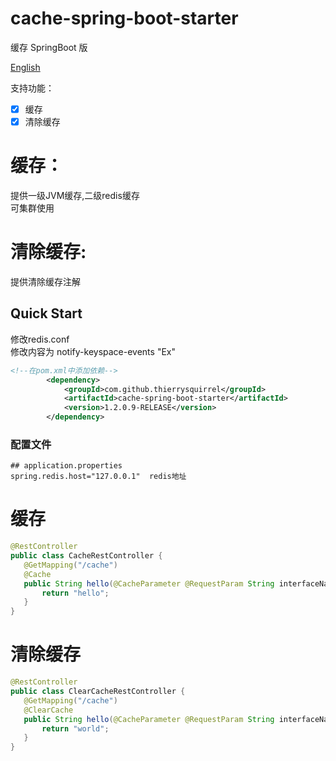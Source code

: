 # cache-spring-boot-starter

缓存 SpringBoot 版

[English](./README.md)

支持功能：
- [x] 缓存  
- [X] 清除缓存  

# 缓存： 
 提供一级JVM缓存,二级redis缓存  
 可集群使用  
 
# 清除缓存:  
 提供清除缓存注解  
 
## Quick Start

  修改redis.conf  
  修改内容为 notify-keyspace-events "Ex"  

```xml
<!--在pom.xml中添加依赖-->
        <dependency>
            <groupId>com.github.thierrysquirrel</groupId>
            <artifactId>cache-spring-boot-starter</artifactId>
            <version>1.2.0.9-RELEASE</version>
        </dependency>
``` 

 ### 配置文件
 
 ```properties
 ## application.properties
spring.redis.host="127.0.0.1"  redis地址
 ```

# 缓存 

 ```java
@RestController
public class CacheRestController {
    @GetMapping("/cache")
    @Cache
    public String hello(@CacheParameter @RequestParam String interfaceName,@RequestParam String versionNo,@CacheParameter @RequestParam long timeStamp) {
        return "hello";
    }
}
 ```

# 清除缓存

 ```java
@RestController
public class ClearCacheRestController {
    @GetMapping("/cache")
    @ClearCache
    public String hello(@CacheParameter @RequestParam String interfaceName,@RequestParam String versionNo,@CacheParameter @RequestParam long timeStamp) {
        return "world";
    }
}
 ```